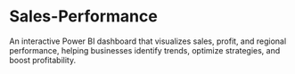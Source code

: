 # Sales-Performance
An interactive Power BI dashboard that visualizes sales, profit, and regional performance, helping businesses identify trends, optimize strategies, and boost profitability.
